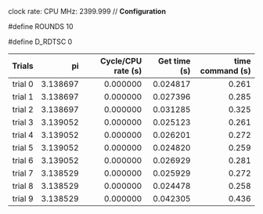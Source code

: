 clock rate:
CPU MHz:             2399.999
// **Configuration**

#define ROUNDS 10

#define D_RDTSC 0

| Trials | pi | Cycle/CPU rate (s) | Get time (s) | time command (s) |
|-:|-:|-:|-:|-:|
| trial 0 |  3.138697 | 0.000000 | 0.024817 | 0.261 |
| trial 1 |  3.138697 | 0.000000 | 0.027396 | 0.285 |
| trial 2 |  3.138697 | 0.000000 | 0.031285 | 0.325 |
| trial 3 |  3.139052 | 0.000000 | 0.025123 | 0.261 |
| trial 4 |  3.139052 | 0.000000 | 0.026201 | 0.272 |
| trial 5 |  3.139052 | 0.000000 | 0.024820 | 0.259 |
| trial 6 |  3.139052 | 0.000000 | 0.026929 | 0.281 |
| trial 7 |  3.138529 | 0.000000 | 0.025929 | 0.272 |
| trial 8 |  3.138529 | 0.000000 | 0.024478 | 0.258 |
| trial 9 |  3.138529 | 0.000000 | 0.042305 | 0.436 |
